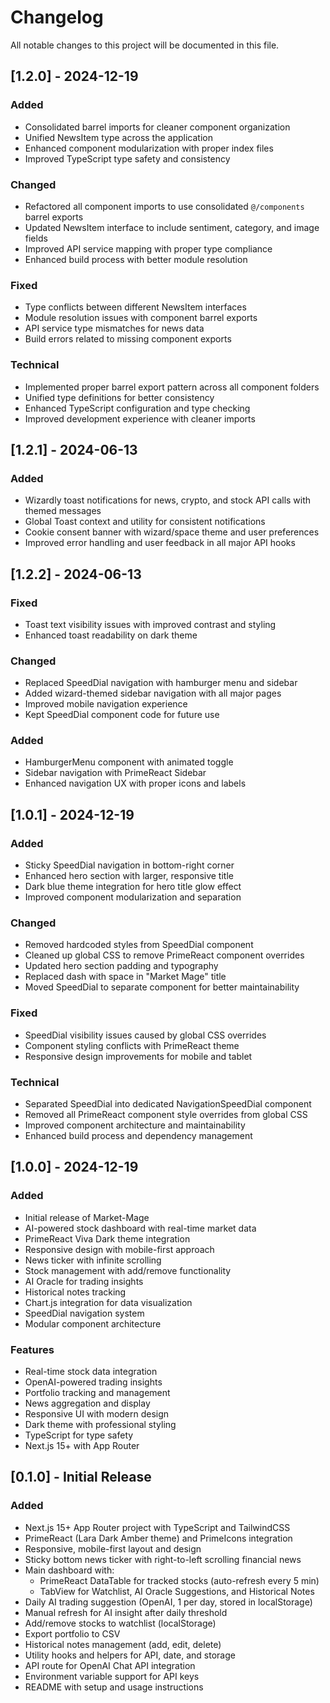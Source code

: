 # Changelog

All notable changes to this project will be documented in this file.

## [1.2.0] - 2024-12-19

### Added

- Consolidated barrel imports for cleaner component organization
- Unified NewsItem type across the application
- Enhanced component modularization with proper index files
- Improved TypeScript type safety and consistency

### Changed

- Refactored all component imports to use consolidated `@/components` barrel exports
- Updated NewsItem interface to include sentiment, category, and image fields
- Improved API service mapping with proper type compliance
- Enhanced build process with better module resolution

### Fixed

- Type conflicts between different NewsItem interfaces
- Module resolution issues with component barrel exports
- API service type mismatches for news data
- Build errors related to missing component exports

### Technical

- Implemented proper barrel export pattern across all component folders
- Unified type definitions for better consistency
- Enhanced TypeScript configuration and type checking
- Improved development experience with cleaner imports

## [1.2.1] - 2024-06-13

### Added

- Wizardly toast notifications for news, crypto, and stock API calls with themed messages
- Global Toast context and utility for consistent notifications
- Cookie consent banner with wizard/space theme and user preferences
- Improved error handling and user feedback in all major API hooks

## [1.2.2] - 2024-06-13

### Fixed

- Toast text visibility issues with improved contrast and styling
- Enhanced toast readability on dark theme

### Changed

- Replaced SpeedDial navigation with hamburger menu and sidebar
- Added wizard-themed sidebar navigation with all major pages
- Improved mobile navigation experience
- Kept SpeedDial component code for future use

### Added

- HamburgerMenu component with animated toggle
- Sidebar navigation with PrimeReact Sidebar
- Enhanced navigation UX with proper icons and labels

## [1.0.1] - 2024-12-19

### Added

- Sticky SpeedDial navigation in bottom-right corner
- Enhanced hero section with larger, responsive title
- Dark blue theme integration for hero title glow effect
- Improved component modularization and separation

### Changed

- Removed hardcoded styles from SpeedDial component
- Cleaned up global CSS to remove PrimeReact component overrides
- Updated hero section padding and typography
- Replaced dash with space in "Market Mage" title
- Moved SpeedDial to separate component for better maintainability

### Fixed

- SpeedDial visibility issues caused by global CSS overrides
- Component styling conflicts with PrimeReact theme
- Responsive design improvements for mobile and tablet

### Technical

- Separated SpeedDial into dedicated NavigationSpeedDial component
- Removed all PrimeReact component style overrides from global CSS
- Improved component architecture and maintainability
- Enhanced build process and dependency management

## [1.0.0] - 2024-12-19

### Added

- Initial release of Market-Mage
- AI-powered stock dashboard with real-time market data
- PrimeReact Viva Dark theme integration
- Responsive design with mobile-first approach
- News ticker with infinite scrolling
- Stock management with add/remove functionality
- AI Oracle for trading insights
- Historical notes tracking
- Chart.js integration for data visualization
- SpeedDial navigation system
- Modular component architecture

### Features

- Real-time stock data integration
- OpenAI-powered trading insights
- Portfolio tracking and management
- News aggregation and display
- Responsive UI with modern design
- Dark theme with professional styling
- TypeScript for type safety
- Next.js 15+ with App Router

## [0.1.0] - Initial Release

### Added

- Next.js 15+ App Router project with TypeScript and TailwindCSS
- PrimeReact (Lara Dark Amber theme) and PrimeIcons integration
- Responsive, mobile-first layout and design
- Sticky bottom news ticker with right-to-left scrolling financial news
- Main dashboard with:
  - PrimeReact DataTable for tracked stocks (auto-refresh every 5 min)
  - TabView for Watchlist, AI Oracle Suggestions, and Historical Notes
- Daily AI trading suggestion (OpenAI, 1 per day, stored in localStorage)
- Manual refresh for AI insight after daily threshold
- Add/remove stocks to watchlist (localStorage)
- Export portfolio to CSV
- Historical notes management (add, edit, delete)
- Utility hooks and helpers for API, date, and storage
- API route for OpenAI Chat API integration
- Environment variable support for API keys
- README with setup and usage instructions
